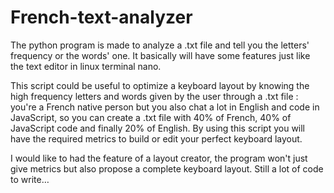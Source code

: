 # French-text-analyzer

The python program is made to analyze a .txt file and tell you the letters' frequency or the words' one.
It basically will have some features just like the text editor in linux terminal nano.

This script could be useful to optimize a keyboard layout by knowing the high frequency letters and words given by the user through a .txt file :
you're a French native person but you also chat a lot in English and code in JavaScript, so you can create a .txt file with 40% of French, 40% of JavaScript code
and finally 20% of English. By using this script you will have the required metrics to build or edit your perfect keyboard layout.

I would like to had the feature of a layout creator, the program won't just give metrics but also propose a complete keyboard layout. Still a lot of code to write…
